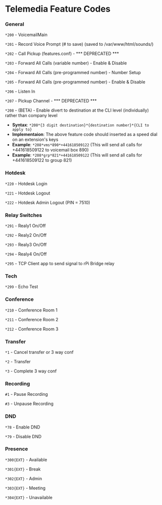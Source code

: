 # Telemedia Feature Codes

### General

`*200` -    VoicemailMain

`*201` -    Record Voice Prompt (# to save) (saved to /var/www/html/sounds/)

`*202` -    Call Pickup (features.conf) - *** DEPRECATED ***

`*203` -    Forward All Calls (variable number) - Enable & Disable

`*204` -    Forward All Calls (pre-programmed number) - Number Setup

`*205` -    Forward All Calls (pre-programmed number) - Enable & Disable

`*206` -    Listen In

`*207` -    Pickup Channel - *** DEPRECATED ***

`*208` -    (BETA) - Enable divert to destination at the CLI level (individually) rather than company level  
        
* **Syntax**: `*208*{3 digit destination}*{destination number}*{CLI to apply to}`
* **Implementaion**: The above feature code should inserted as a speed dial on an extension's keys
* **Example**: `*208*vms*890*+441618509122` (This will send all calls for +441618509122 to voicemail box 890)
* **Example**: `*208*grp*821*+441618509122` (This will send all calls for +441618509122 to group 821)

### Hotdesk

`*220` -    Hotdesk Login

`*221` -    Hotdesk Logout

`*222` -    Hotdesk Admin Logout (PIN = 7510)

### Relay Switches

`*291` -    Realy1 On/Off

`*292` -    Realy2 On/Off

`*293` -    Realy3 On/Off

`*294` -    Realy4 On/Off

`*295` -    TCP Client app to send signal to rPi Bridge relay

### Tech

`*299` -    Echo Test

### Conference

`*210` -     Conference Room 1

`*211` -     Conference Room 2

`*212` -     Conference Room 3

### Transfer

`*1` - Cancel transfer or 3 way conf

`*2` - Transfer

`*3` - Complete 3 way conf

### Recording

`#1` - Pause Recording

`#3` - Unpause Recording

### DND

`*78` - Enable DND

`*79` - Disable DND

### Presence

`*300{EXT}` - Available

`*301{EXT}` - Break

`*302{EXT}` - Admin

`*303{EXT}` - Meeting

`*304{EXT}` - Unavailable